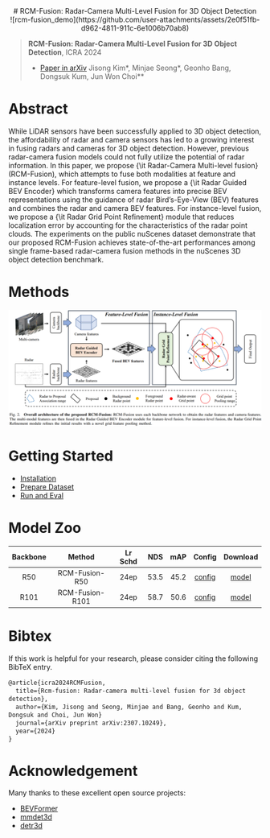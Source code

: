 <div align="center">   
# RCM-Fusion: Radar-Camera Multi-Level Fusion for 3D Object Detection
</div>

<div align="center">   
![rcm-fusion_demo](https://github.com/user-attachments/assets/2e0f51fb-d962-4811-911c-6e1006b70ab8)
</div>


> **RCM-Fusion: Radar-Camera Multi-Level Fusion for 3D Object Detection**, ICRA 2024
> - [Paper in arXiv](https://arxiv.org/abs/2307.10249)
> Jisong Kim*, Minjae Seong*, Geonho Bang, Dongsuk Kum, Jun Won Choi**


# Abstract
While LiDAR sensors have been successfully applied to 3D object detection, the affordability of radar and camera sensors has led to a growing interest in fusing radars and cameras for 3D object detection. However, previous radar-camera fusion models could not fully utilize the potential of radar information. In this paper, we propose {\it Radar-Camera Multi-level fusion} (RCM-Fusion), which attempts to fuse both modalities at feature and instance levels. For feature-level fusion, we propose a {\it Radar Guided BEV Encoder} which transforms camera features into precise BEV representations using the guidance of radar Bird’s-Eye-View (BEV) features and combines the radar and camera BEV features. For instance-level fusion, we propose a {\it Radar Grid Point Refinement} module that reduces localization error by accounting for the characteristics of the radar point clouds. The experiments on the public nuScenes dataset demonstrate that our proposed RCM-Fusion achieves state-of-the-art performances among single frame-based radar-camera fusion methods in the nuScenes 3D object detection benchmark.


# Methods
![method](rcm-fusion-overall.png "model arch")


# Getting Started
- [Installation](docs/install.md) 
- [Prepare Dataset](docs/prepare_dataset.md)
- [Run and Eval](docs/getting_started.md)

# Model Zoo

| Backbone | Method | Lr Schd | NDS| mAP| Config | Download |
| :---: | :---: | :---: | :---: | :---:| :---: | :---: |
| R50 | RCM-Fusion-R50 | 24ep | 53.5|45.2 |[config](projects/configs/rcmfusion_icra/rcm-fusion_r50.py) |[model](ckpts/rcm-fusion-r50-icra-final.pth)|
| R101 | RCM-Fusion-R101 | 24ep | 58.7|50.6 |[config](projects/configs/rcmfusion_icra/rcm-fusion_r101.py) |[model](ckpts/rcm-fusion-r101-icra-final.pth)|


# Bibtex
If this work is helpful for your research, please consider citing the following BibTeX entry.

```
@article{icra2024RCMFusion,
  title={Rcm-fusion: Radar-camera multi-level fusion for 3d object detection},
  author={Kim, Jisong and Seong, Minjae and Bang, Geonho and Kum, Dongsuk and Choi, Jun Won}
  journal={arXiv preprint arXiv:2307.10249},
  year={2024}
}
```

# Acknowledgement

Many thanks to these excellent open source projects:
- [BEVFormer](https://github.com/fundamentalvision/BEVFormer) 
- [mmdet3d](https://github.com/open-mmlab/mmdetection3d)
- [detr3d](https://github.com/WangYueFt/detr3d)
